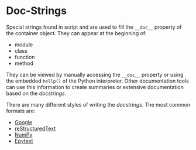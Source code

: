 Doc-Strings
===========

Special strings found in script and are used to fill the `__doc__` property of
the container object.  They can appear at the beginning of:

 - module
 - class
 - function
 - method

They can be viewed by manually accessing the `__doc__` property or using the
embedded `hellp()` of the Python interpreter.  Other documentation tools can use
this information to create summaries or extensive documentation based on the
_docstrings_.

There are many different styles of writing the _docstrings_.  The most common
formats are:

 - [Google](https://github.com/google/styleguide/blob/gh-pages/pyguide.md#38-comments-and-docstrings)
 - [reStructuredText](https://docutils.sourceforge.io/rst.html)
 - [NumPy](https://numpydoc.readthedocs.io/en/latest/format.html)
 - [Epytext](http://epydoc.sourceforge.net/epytext.html)
